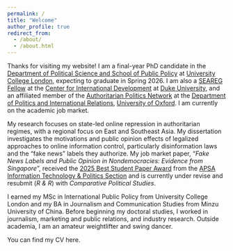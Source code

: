 ```yaml
---
permalink: /
title: "Welcome"
author_profile: true
redirect_from: 
  - /about/
  - /about.html
---
```


Thanks for visiting my website! I am a final-year PhD candidate in the [Department of Political Science and School of Public Policy](https://www.ucl.ac.uk/social-historical-sciences/political-science) at [University College London](https://www.ucl.ac.uk/), expecting to graduate in Spring 2026. I am also a [SEAREG Fellow](https://dcid.sanford.duke.edu/seareg-fellows/) at the [Center for International Development](https://dcid.sanford.duke.edu/) at [Duke University](https://duke.edu/), and an affiliated member of the [Authoritarian Politics Network](https://www.politics.ox.ac.uk/research-centre/authoritarian-politics-network/oxford-authoritarian-politics-network) at the [Department of Politics and International Relations](https://www.politics.ox.ac.uk/), [University of Oxford](https://www.ox.ac.uk/). I am currently on the academic job market.

My research focuses on state-led online repression in authoritarian regimes, with a regional focus on East and Southeast Asia. My dissertation investigates the motivations and public opinion effects of legalized approaches to online information control, particularly disinformation laws and the “fake news” labels they authorize. My job market paper, “*Fake News Labels and Public Opinion in Nondemocracies: Evidence from Singapore*”, received the [2025 Best Student Paper Award](https://apsanet.org/membership/organized-sections/organized-section-awards/past-awards/section-18/) from the [APSA Information Technology & Politics Section](https://apsanet.org/membership/organized-sections/section18/) and is currently under revise and resubmit (*R & R*) with *Comparative Political Studies*.

I earned my MSc in International Public Policy from University College London and my BA in Journalism and Communication Studies from Minzu University of China. Before beginning my doctoral studies, I worked in journalism, marketing and public relations, and industry research. Outside academia, I am an amateur weightlifter and swing dancer.

You can find my CV here.
